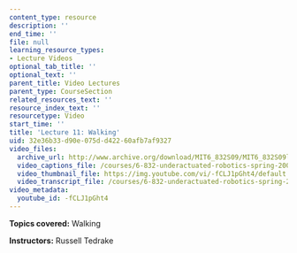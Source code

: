 ```yaml
---
content_type: resource
description: ''
end_time: ''
file: null
learning_resource_types:
- Lecture Videos
optional_tab_title: ''
optional_text: ''
parent_title: Video Lectures
parent_type: CourseSection
related_resources_text: ''
resource_index_text: ''
resourcetype: Video
start_time: ''
title: 'Lecture 11: Walking'
uid: 32e36b33-d90e-075d-d422-60afb7af9327
video_files:
  archive_url: http://www.archive.org/download/MIT6_832S09/MIT6_832S09lec11_300k.mp4
  video_captions_file: /courses/6-832-underactuated-robotics-spring-2009/f7b73242bf495ab4ac47296ce88bcd92_-fCLJ1pGht4.vtt
  video_thumbnail_file: https://img.youtube.com/vi/-fCLJ1pGht4/default.jpg
  video_transcript_file: /courses/6-832-underactuated-robotics-spring-2009/666ac6e4b36e38a7012566a128c829de_-fCLJ1pGht4.pdf
video_metadata:
  youtube_id: -fCLJ1pGht4
---
```


**Topics covered:** Walking

**Instructors:** Russell Tedrake